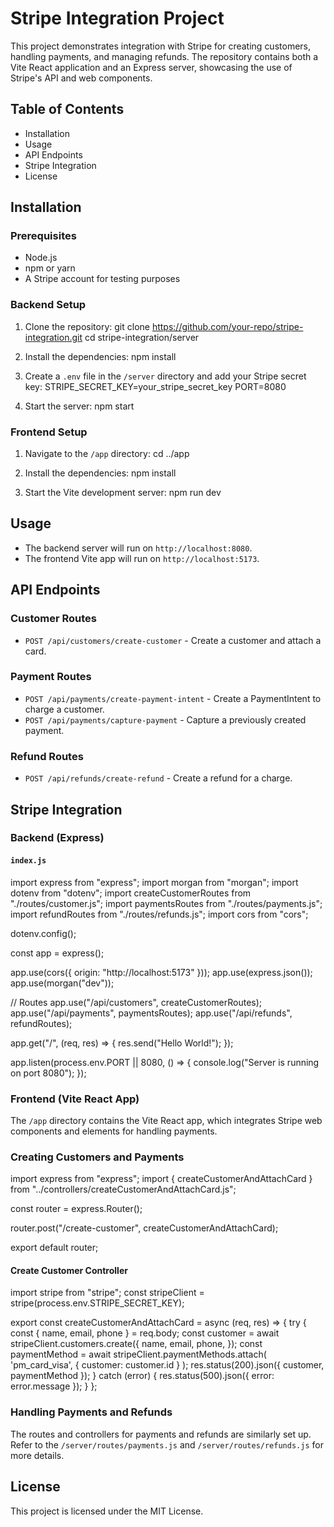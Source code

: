 # Stripe Integration Project

This project demonstrates integration with Stripe for creating customers, handling payments, and managing refunds. The repository contains both a Vite React application and an Express server, showcasing the use of Stripe's API and web components.

## Table of Contents

- Installation
- Usage
- API Endpoints
- Stripe Integration
- License

## Installation

### Prerequisites

- Node.js
- npm or yarn
- A Stripe account for testing purposes

### Backend Setup

1. Clone the repository:
   git clone https://github.com/your-repo/stripe-integration.git
   cd stripe-integration/server

2. Install the dependencies:
   npm install

3. Create a `.env` file in the `/server` directory and add your Stripe secret key:
   STRIPE_SECRET_KEY=your_stripe_secret_key
   PORT=8080

4. Start the server:
   npm start

### Frontend Setup

1. Navigate to the `/app` directory:
   cd ../app

2. Install the dependencies:
   npm install

3. Start the Vite development server:
   npm run dev

## Usage

- The backend server will run on `http://localhost:8080`.
- The frontend Vite app will run on `http://localhost:5173`.

## API Endpoints

### Customer Routes

- `POST /api/customers/create-customer` - Create a customer and attach a card.

### Payment Routes

- `POST /api/payments/create-payment-intent` - Create a PaymentIntent to charge a customer.
- `POST /api/payments/capture-payment` - Capture a previously created payment.

### Refund Routes

- `POST /api/refunds/create-refund` - Create a refund for a charge.

## Stripe Integration

### Backend (Express)

#### `index.js`

import express from "express";
import morgan from "morgan";
import dotenv from "dotenv";
import createCustomerRoutes from "./routes/customer.js";
import paymentsRoutes from "./routes/payments.js";
import refundRoutes from "./routes/refunds.js";
import cors from "cors";

dotenv.config();

const app = express();

app.use(cors({ origin: "http://localhost:5173" }));
app.use(express.json());
app.use(morgan("dev"));

// Routes
app.use("/api/customers", createCustomerRoutes);
app.use("/api/payments", paymentsRoutes);
app.use("/api/refunds", refundRoutes);

app.get("/", (req, res) => {
res.send("Hello World!");
});

app.listen(process.env.PORT || 8080, () => {
console.log("Server is running on port 8080");
});

### Frontend (Vite React App)

The `/app` directory contains the Vite React app, which integrates Stripe web components and elements for handling payments.

### Creating Customers and Payments

import express from "express";
import { createCustomerAndAttachCard } from "../controllers/createCustomerAndAttachCard.js";

const router = express.Router();

router.post("/create-customer", createCustomerAndAttachCard);

export default router;

#### Create Customer Controller

import stripe from "stripe";
const stripeClient = stripe(process.env.STRIPE_SECRET_KEY);

export const createCustomerAndAttachCard = async (req, res) => {
try {
const { name, email, phone } = req.body;
const customer = await stripeClient.customers.create({
name,
email,
phone,
});
const paymentMethod = await stripeClient.paymentMethods.attach(
'pm_card_visa',
{ customer: customer.id }
);
res.status(200).json({ customer, paymentMethod });
} catch (error) {
res.status(500).json({ error: error.message });
}
};

### Handling Payments and Refunds

The routes and controllers for payments and refunds are similarly set up. Refer to the `/server/routes/payments.js` and `/server/routes/refunds.js` for more details.

## License

This project is licensed under the MIT License.
